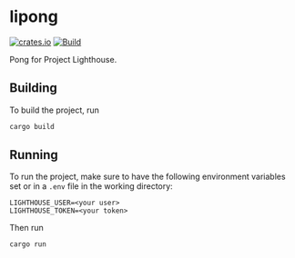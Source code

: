 # lipong

[![crates.io](https://img.shields.io/crates/v/lipong)](https://crates.io/crates/lipong)
[![Build](https://github.com/fwcd/lipong/actions/workflows/build.yml/badge.svg)](https://github.com/fwcd/lipong/actions/workflows/build.yml)

Pong for Project Lighthouse.

## Building

To build the project, run

```sh
cargo build
```

## Running

To run the project, make sure to have the following environment variables set or in a `.env` file in the working directory:

```
LIGHTHOUSE_USER=<your user>
LIGHTHOUSE_TOKEN=<your token>
```

Then run

```sh
cargo run
```
